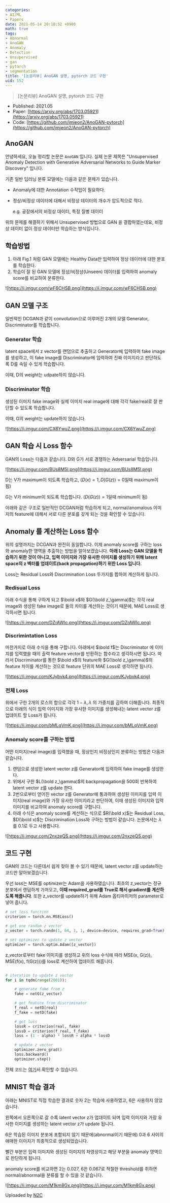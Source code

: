 ```yaml
---
categories:
- AI/ML
- Papers
date: 2021-05-14 20:10:52 +0900
math: true
tags:
- Abnormal
- AnoGAN
- Anomaly
- Detection
- Unsupervised
- gan
- pytorch
- segmentation
title: '[논문리뷰] AnoGAN 설명, pytorch 코드 구현'
uid: 152
---
```


> [논문리뷰] AnoGAN 설명, pytorch 코드 구현
> 
- Published: 2021.05
- Paper: [https://arxiv.org/abs/1703.05921](https://arxiv.org/abs/1703.05921)
- Code: [https://github.com/jmjeon2/AnoGAN-pytorch](https://github.com/jmjeon2/AnoGAN-pytorch)

## AnoGAN

안녕하세요, 오늘 정리할 논문은 `AnoGAN` 입니다. 실제 논문 제목은 "Unsupervised Anomaly Detection with Generative Adversarial Networks to Guide Marker Discovery" 입니다.

기존 일반 딥러닝 분류 모델에는 다음과 같은 문제가 있습니다.

- Anomaly에 대한 Annotation 수작업이 필요하다.
- 정상/비정상 데이터에 대해서 비정상 데이터의 개수가 압도적으로 적다.
    
    e.g. 공장에서의 비정상 데이터, 특정 질병 데이터
    

위의 문제를 해결하기 위해서 Unsupervised 방법으로 GAN 을 결합하였는데요, 비정상 데이터 없이 정상 데이터만 학습하는 방식입니다.

## 학습방법

1. 아래 Fig.1 처럼 GAN 모델에는 Healthy Data만 입력하여 정상 데이터에 대한 분포를 학습한다.
2. 학습이 잘 된 GAN 모델에 정상/비정상(Unseen) 데이터를 입력하여 anomaly score를 비교하여 분류한다.

![https://i.imgur.com/wF6CHSB.png](https://i.imgur.com/wF6CHSB.png)

## GAN 모델 구조

일반적인 DCGAN과 같이 convolution으로 이루어진 2개의 모델 Generator, Discriminator를 학습합니다. 

### Generator 학습

latent space에서 z vector를 랜덤으로 추출하고 Generator에 입력하여 fake image를 생성하고, 이 fake image를 Discriminator에 입력하여 진짜 이미지라고 판단하도록 D를 속일 수 있게 학습합니다.

이때, D의 weight는 udpate하지 않습니다.

### Discriminator 학습

생성된 이미지 fake image와 실제 이미지 real image에 대해 각각 fake/real로 잘 판단할 수 있도록 학습합니다.

이때, G의 weight는 update하지 않습니다.

![https://i.imgur.com/CX6YwuZ.png](https://i.imgur.com/CX6YwuZ.png)

## GAN 학습 시 Loss 함수

GAN의 Loss는 다음과 같습니다. D와 G가 서로 경쟁하는 Adversarial 학습입니다.

![https://i.imgur.com/BUs8M5l.png](https://i.imgur.com/BUs8M5l.png)

D는 V가 maximum이 되도록 학습하고, ($D(x)=1, D(G(z))=0$일때 maximum이 됨)

G는 V가 minimum이 되도록 학습합니다. ($D(G(z))=1$일때 minimum이 됨)

아래와 같은 구조로 일반적인 DCGAN처럼 학습하게 되고, normal/anomalous 이미지의 feature에 대해서 서로 다른 분포를 갖게 되는 것을 확인할 수 있습니다.

## Anomaly 를 계산하는 Loss 함수

위의 설명까지는 DCGAN과 완전히 동일합니다. 이제 anomaly score를 구하는 loss와 anomaly한 영역을 추출하는 방법을 알아보겠습니다. **아래 Loss는 GAN 모델을 학습하기 위한 것이 아니고, 입력 이미지와 가장 유사한 이미지를 생성하기 위해 latent space의 z 벡터를 업데이트(back propagation)하기 위한 Loss 입니다.**

Loss는 Residual Loss와 Discrimination Loss 두가지를 합하여 계산하게 됩니다.

### Redisual Loss

아래 수식을 통해 구하게 되고 $\bold x$와 $G(\bold z_\gamma)$는 각각 real image와 생성된 fake image로 둘의 차이를 계산하는 것이기 때문에, MAE Loss로 생각하시면 됩니다.

![https://i.imgur.com/DZrAWIc.png](https://i.imgur.com/DZrAWIc.png)

### Discrimintation Loss

마찬가지로 아래 수식을 통해 구합니다. 아래에서 $\bold f$는 Discriminator 에 이미지를 입력했을 때의 출력 feature vector를 반환하는 함수라고 생각하시면 됩니다. 따라서 Discriminator를 통한 $\bold x$의 feature와 $G(\bold z_\gamma)$의 feature 차이를 계산하는 것으로 feature 단위의 MAE Loss로 생각하면 됩니다.

![https://i.imgur.com/KJybvk4.png](https://i.imgur.com/KJybvk4.png)

### 전체 Loss

위에서 구한 2개의 로스의 합으로 각각 $1-\lambda, \lambda$ 의 가중치를 곱하여 더해줍니다. 최종적으로 아래의 식이 입력 이미지와 가장 유사한 이미지를 생성해내는 latent vector z를 업데이트 할 Loss가 됩니다. 

![https://i.imgur.com/bMLqVmK.png](https://i.imgur.com/bMLqVmK.png)

### Anomaly score를 구하는 방법

어떤 이미지(real image)를 입력했을 때, 정상인지 비정상인지 분류하는 방법은 다음과 같습니다.

1. 랜덤으로 생성한 latent vector z를 Generator에 입력하여 fake image를 생성한다.
2. 위에서 구한 $L(\bold z_\gamma)$의 backpropagation을 500회 반복하여 latent vector z를 update 한다.
3. 2번으로부터 얻어진 vector z를 Generator에 통과하여 생성된 이미지를 입력 이미지(real image)와 가장 유사한 이미지라고 판단하여, 이때 생성된 이미지와 입력 이미지를 비교하여 anomaly score를 구합니다.
4. 아래 수식은 anomaly score를 계산하는 식으로 $R(\bold x)$는 Residual Loss, $D(\bold x)$는 Discrimination Loss와 구하는 방법이 같습니다. 논문에서는 $\lambda$를 0.1로 두고 사용합니다.

![https://i.imgur.com/2nxzeQS.png](https://i.imgur.com/2nxzeQS.png)

## 코드 구현

GAN의 코드는 다른데서 쉽게 찾아 볼 수 있기 때문에, latent vector z를 update하는 코드만 알아보겠습니다.

우선 loss는 MSE를 optimizer는 Adam을 사용하였습니다. 최초의 z_vector는 정규분포에서 랜덤하게 가져오고, **이때 required_grad를 True로 해서 gradient를 계산하도록 해줍니다**. 또한 z_vector를 update하기 위해 Adam 옵티마이저의 parameter로 넣어 줍니다.

```python
# set loss function
criterion = torch.nn.MSELoss()

# get one random z vector
z_vector = torch.randn(1, 64, 1, 1, device=device, requires_grad=True)

# set optimizer to update z vector
optimizer = torch.optim.Adam([z_vector])
```

z_vector로부터 fake 이미지를 생성하고 위의 loss 수식에 따라 MSE(x, G(z)), MSE(f(x), f(G(z)))를 loss로 계산하여 업데이트 해줍니다.

```python

# iteration to update z vector
for i in tqdm(range(2001)):

    # generate fake from z
    fake = netG(z_vector)

    # get feature from discriminator
    f_real = netD(real)
    f_fake = netD(fake)

    # get loss
    lossR = criterion(real, fake)
    lossD = criterion(f_real, f_fake)
    loss = (1 - alpha) * lossR + alpha * lossD

    # update z vector
    optimizer.zero_grad()
    loss.backward()
    optimizer.step()
```

전체 코드는 [여기](https://github.com/jmjeon94/AnoGAN-pytorch)서 확인할 수 있습니다. 

## MNIST 학습 결과

아래는 MNIST로 직접 학습한 결과로 숫자 2는 학습에 사용하였고, 6은 사용하지 않았습니다.

왼쪽에서 오른쪽으로 갈 수록 latent vector z가 업데이트 되며 입력 이미지와 가장 유사한 이미지를 생성하는 latent vector z가 update 됩니다.

6은 학습된 이미지 분포에 포함되지 않기 때문에(abnormal이기 때문에) 0과 6 사이의 애매한 이미지가 최종적으로 생성되었습니다.

빨간 부분은 입력 이미지와 생성된 이미지의 차영상이고 해당 부분을 anomaly 영역으로 판단하게 됩니다.

anomaly score를 비교하면 2는 0.027, 6은 0.067로 적절한 threshold를 취하면 normal/abnormal을 분류를 할 수 있을 것 같습니다.

![https://i.imgur.com/M1km8Gx.png](https://i.imgur.com/M1km8Gx.png)

Uploaded by [N2C](https://github.com/jmjeon2/Notion2Chirpy)
